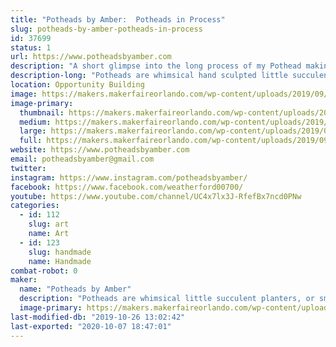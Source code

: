 ```yaml
---
title: "Potheads by Amber:  Potheads in Process"
slug: potheads-by-amber-potheads-in-process
id: 37699
status: 1
url: https://www.potheadsbyamber.com
description: "A short glimpse into the long process of my Pothead making. "
description-long: "Potheads are whimsical hand sculpted little succulent planters.  I want to take this opportunity to show people how they are made. Not with the intention of recreating the subject, but as a way to satisfy curiosity and get excited about clay.  My idea is to set up a small ceramic studio where I will be working on my potheads.  I will show my different techniques for sculpting, my tools and the different phases of the pothead production.  I will have an area where I will work in wet clay, sculpting the potheads and area for painting potheads in the second and third phase.    A few finished Potheads will be on display.  Nothing will be for sale at this time."
location: Opportunity Building
image: https://makers.makerfaireorlando.com/wp-content/uploads/2019/09/AOTLNlI7RWiNE4lesNm6iQ-1-768x1024.jpg
image-primary:
  thumbnail: https://makers.makerfaireorlando.com/wp-content/uploads/2019/09/AOTLNlI7RWiNE4lesNm6iQ-1-150x150.jpg
  medium: https://makers.makerfaireorlando.com/wp-content/uploads/2019/09/AOTLNlI7RWiNE4lesNm6iQ-1-225x300.jpg
  large: https://makers.makerfaireorlando.com/wp-content/uploads/2019/09/AOTLNlI7RWiNE4lesNm6iQ-1-768x1024.jpg
  full: https://makers.makerfaireorlando.com/wp-content/uploads/2019/09/AOTLNlI7RWiNE4lesNm6iQ-1.jpg
website: https://www.potheadsbyamber.com
email: potheadsbyamber@gmail.com
twitter: 
instagram: https://www.instagram.com/potheadsbyamber/
facebook: https://www.facebook.com/weatherford00700/
youtube: https://www.youtube.com/channel/UC4x7lx3J-RfefBx7ncd0PNw
categories:
  - id: 112
    slug: art
    name: Art
  - id: 123
    slug: handmade
    name: Handmade
combat-robot: 0
maker:
  name: "Potheads by Amber"
  description: "Potheads are whimsical little succulent planters, or small sculptures with a function.  They are hand sculpted from clay, handprinted with a color clay, black washed and fired three times.  All made by Amber, a self taught sculptor who started out teaching kids and beginning adults ceramics in Chicago Illinois.  "
  image-primary: https://makers.makerfaireorlando.com/wp-content/uploads/2019/09/IMG_3343-1024x1024.jpg
last-modified-db: "2019-10-26 13:02:42"
last-exported: "2020-10-07 18:47:01"
---
```

